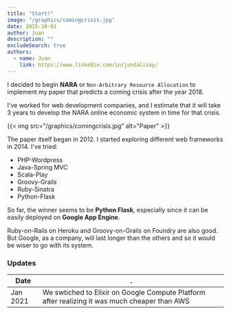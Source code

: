 ```yaml
---
title: "Start!"
image: "/graphics/comingcrisis.jpg"
date: 2015-10-01
author: Juan
description: ""
excludeSearch: true
authors:
  - name: Juan
    link: https://www.linkedin.com/in/jundalisay/
---
```



I decided to begin **NARA** or `Non-Arbitrary Resource Allocation` to implement my paper that predicts a coming crisis after the year 2018.

I've worked for web development companies, and I estimate that it will take 3 years to develop the NARA online economic system in time for that crisis. 

{{< img src="/graphics/comingcrisis.jpg" alt="Paper" >}}


The paper itself began in 2012. I started exploring different web frameworks in 2014. I've tried:

- PHP-Wordpress 
- Java-Spring MVC
- Scala-Play
- Groovy-Grails
- Ruby-Sinatra
- Python-Flask


So far, the winner seems to be **Python Flask**, especially since it can be easily deployed on **Google App Engine**. 

Ruby-on-Rails on Heroku and Groovy-on-Grails on Foundry are also good. But Google, as a company, will last longer than the others and so it would be wiser to go with its system. 



### Updates

Date | .
--- | ---
Jan 2021 | We swtiched to Elixir on Google Compute Platform after realizing it was much cheaper than AWS